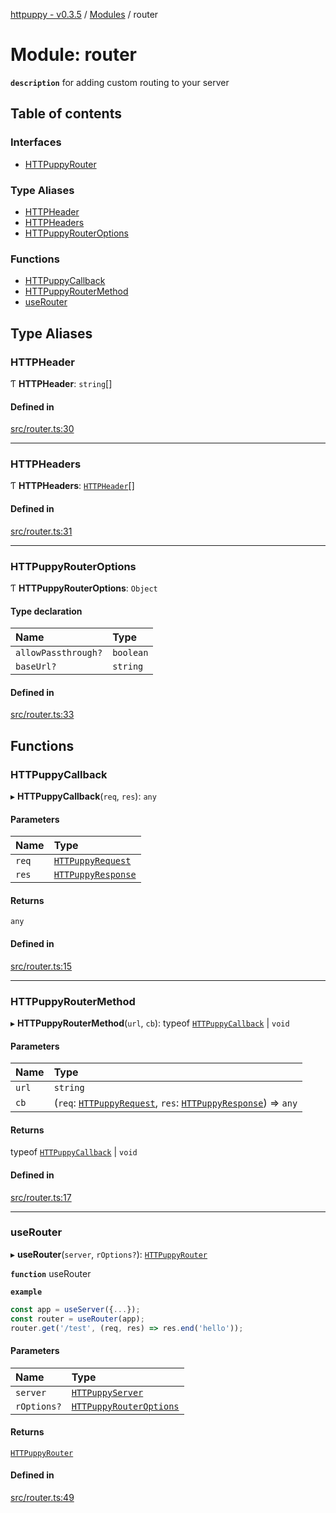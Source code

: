 [httpuppy - v0.3.5](../README.md) / [Modules](../modules.md) / router

# Module: router

**`description`** for adding custom routing to your server

## Table of contents

### Interfaces

- [HTTPuppyRouter](../interfaces/router.HTTPuppyRouter.md)

### Type Aliases

- [HTTPHeader](router.md#httpheader)
- [HTTPHeaders](router.md#httpheaders)
- [HTTPuppyRouterOptions](router.md#httpuppyrouteroptions)

### Functions

- [HTTPuppyCallback](router.md#httpuppycallback)
- [HTTPuppyRouterMethod](router.md#httpuppyroutermethod)
- [useRouter](router.md#userouter)

## Type Aliases

### HTTPHeader

Ƭ **HTTPHeader**: `string`[]

#### Defined in

[src/router.ts:30](https://github.com/abschill/httpuppy/blob/acdf1e9/src/router.ts#L30)

___

### HTTPHeaders

Ƭ **HTTPHeaders**: [`HTTPHeader`](router.md#httpheader)[]

#### Defined in

[src/router.ts:31](https://github.com/abschill/httpuppy/blob/acdf1e9/src/router.ts#L31)

___

### HTTPuppyRouterOptions

Ƭ **HTTPuppyRouterOptions**: `Object`

#### Type declaration

| Name | Type |
| :------ | :------ |
| `allowPassthrough?` | `boolean` |
| `baseUrl?` | `string` |

#### Defined in

[src/router.ts:33](https://github.com/abschill/httpuppy/blob/acdf1e9/src/router.ts#L33)

## Functions

### HTTPuppyCallback

▸ **HTTPuppyCallback**(`req`, `res`): `any`

#### Parameters

| Name | Type |
| :------ | :------ |
| `req` | [`HTTPuppyRequest`](../interfaces/server.HTTPuppyRequest.md) |
| `res` | [`HTTPuppyResponse`](../interfaces/server.HTTPuppyResponse.md) |

#### Returns

`any`

#### Defined in

[src/router.ts:15](https://github.com/abschill/httpuppy/blob/acdf1e9/src/router.ts#L15)

___

### HTTPuppyRouterMethod

▸ **HTTPuppyRouterMethod**(`url`, `cb`): typeof [`HTTPuppyCallback`](router.md#httpuppycallback) \| `void`

#### Parameters

| Name | Type |
| :------ | :------ |
| `url` | `string` |
| `cb` | (`req`: [`HTTPuppyRequest`](../interfaces/server.HTTPuppyRequest.md), `res`: [`HTTPuppyResponse`](../interfaces/server.HTTPuppyResponse.md)) => `any` |

#### Returns

typeof [`HTTPuppyCallback`](router.md#httpuppycallback) \| `void`

#### Defined in

[src/router.ts:17](https://github.com/abschill/httpuppy/blob/acdf1e9/src/router.ts#L17)

___

### useRouter

▸ **useRouter**(`server`, `rOptions?`): [`HTTPuppyRouter`](../interfaces/router.HTTPuppyRouter.md)

**`function`** useRouter

**`example`**
```javascript
const app = useServer({...});
const router = useRouter(app);
router.get('/test', (req, res) => res.end('hello'));
```

#### Parameters

| Name | Type |
| :------ | :------ |
| `server` | [`HTTPuppyServer`](../interfaces/server.HTTPuppyServer.md) |
| `rOptions?` | [`HTTPuppyRouterOptions`](router.md#httpuppyrouteroptions) |

#### Returns

[`HTTPuppyRouter`](../interfaces/router.HTTPuppyRouter.md)

#### Defined in

[src/router.ts:49](https://github.com/abschill/httpuppy/blob/acdf1e9/src/router.ts#L49)
